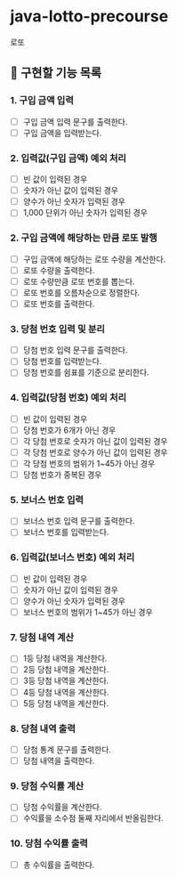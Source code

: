 # java-lotto-precourse
로또

## 📌 구현할 기능 목록
### 1. 구입 금액 입력
- [ ] 구입 금액 입력 문구를 출력한다.
- [ ] 구입 금액을 입력받는다.

### 2. 입력값(구입 금액) 예외 처리
- [ ] 빈 값이 입력된 경우
- [ ] 숫자가 아닌 값이 입력된 경우
- [ ] 양수가 아닌 숫자가 입력된 경우
- [ ] 1,000 단위가 아닌 숫자가 입력된 경우

### 2. 구입 금액에 해당하는 만큼 로또 발행
- [ ] 구입 금액에 해당하는 로또 수량을 계산한다.
- [ ] 로또 수량을 출력한다.
- [ ] 로또 수량만큼 로또 번호를 뽑는다.
- [ ] 로또 번호를 오름차순으로 정렬한다.
- [ ] 로또 번호를 출력한다.

### 3. 당첨 번호 입력 및 분리 
- [ ] 당첨 번호 입력 문구를 출력한다.
- [ ] 당첨 번호를 입력받는다.
- [ ] 당첨 번호를 쉼표를 기준으로 분리한다.

### 4. 입력값(당첨 번호) 예외 처리
- [ ] 빈 값이 입력된 경우
- [ ] 당첨 번호가 6개가 아닌 경우
- [ ] 각 당첨 번호로 숫자가 아닌 값이 입력된 경우
- [ ] 각 당첨 번호로 양수가 아닌 값이 입력된 경우
- [ ] 각 당첨 번호의 범위가 1~45가 아닌 경우
- [ ] 당첨 번호가 중복된 경우

### 5. 보너스 번호 입력
- [ ] 보너스 번호 입력 문구를 출력한다.
- [ ] 보너스 번호를 입력받는다.

### 6. 입력값(보너스 번호) 예외 처리
- [ ] 빈 값이 입력된 경우
- [ ] 숫자가 아닌 값이 입력된 경우
- [ ] 양수가 아닌 숫자가 입력된 경우
- [ ] 보너스 번호의 범위가 1~45가 아닌 경우

### 7. 당첨 내역 계산
- [ ] 1등 당첨 내역을 계산한다.
- [ ] 2등 당첨 내역을 계산한다.
- [ ] 3등 당첨 내역을 계산한다.
- [ ] 4등 당첨 내역을 계산한다.
- [ ] 5등 당첨 내역을 계산한다.

### 8. 당첨 내역 출력 
- [ ] 당첨 통계 문구를 출력한다.
- [ ] 당첨 내역을 출력한다.

### 9. 당첨 수익률 계산
- [ ] 당첨 수익률을 계산한다.
- [ ] 수익률을 소수점 둘째 자리에서 반올림한다.

### 10. 당첨 수익률 출력
- [ ] 총 수익률을 출력한다.
